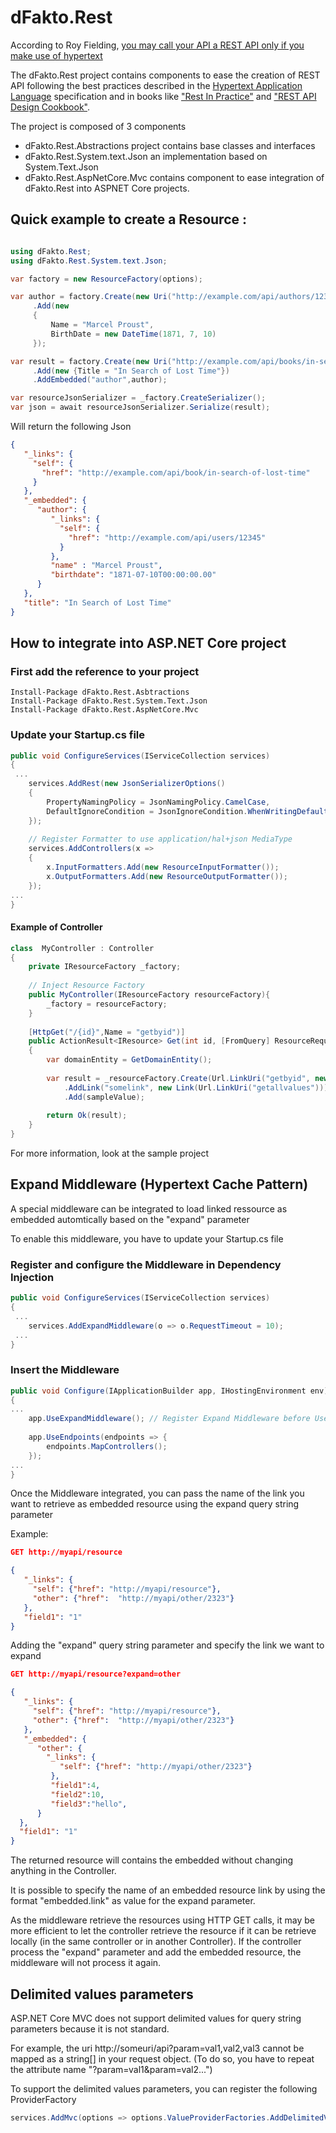 # dFakto.Rest

According to Roy Fielding, [you may call your API a REST API only if you make use of hypertext](https://roy.gbiv.com/untangled/2008/rest-apis-must-be-hypertext-driven)

The dFakto.Rest project contains components to ease the creation of REST API following the best practices described in the 
[Hypertext Application Language](https://en.wikipedia.org/wiki/Hypertext_Application_Language) specification and in books like ["Rest In Practice"](https://www.amazon.com/gp/product/0596805829?ie=UTF8&tag=martinfowlerc-20&linkCode=as2&camp=1789&creative=9325&creativeASIN=0596805829) 
and ["REST API Design Cookbook"](https://www.amazon.com/REST-Design-Rulebook-Mark-Masse/dp/1449310508/).

The project is composed of 3 components
* dFakto.Rest.Abstractions project contains base classes and interfaces
* dFakto.Rest.System.text.Json an implementation based on System.Text.Json
* dFakto.Rest.AspNetCore.Mvc contains component to ease integration of dFakto.Rest into ASPNET Core projects.

## Quick example to create a Resource :

```c#

using dFakto.Rest;
using dFakto.Rest.System.text.Json;

var factory = new ResourceFactory(options);

var author = factory.Create(new Uri("http://example.com/api/authors/12345"))
     .Add(new
     {
         Name = "Marcel Proust",
         BirthDate = new DateTime(1871, 7, 10)
     });

var result = factory.Create(new Uri("http://example.com/api/books/in-search-of-lost-time"))
     .Add(new {Title = "In Search of Lost Time"})
     .AddEmbedded("author",author);

var resourceJsonSerializer = _factory.CreateSerializer();
var json = await resourceJsonSerializer.Serialize(result);
```
Will return the following Json
```json
{
   "_links": {
     "self": {
       "href": "http://example.com/api/book/in-search-of-lost-time"
     }
   },
   "_embedded": {
      "author": {
         "_links": {
           "self": {
             "href": "http://example.com/api/users/12345"
           }
         },
         "name" : "Marcel Proust",
         "birthdate": "1871-07-10T00:00:00.00"
      }
   },
   "title": "In Search of Lost Time"
}
```

## How to integrate into ASP.NET Core project


### First add the reference to your project
```
Install-Package dFakto.Rest.Asbtractions
Install-Package dFakto.Rest.System.Text.Json
Install-Package dFakto.Rest.AspNetCore.Mvc
```

### Update your Startup.cs file

```c#
public void ConfigureServices(IServiceCollection services)
{
 ...
    services.AddRest(new JsonSerializerOptions()
    {
        PropertyNamingPolicy = JsonNamingPolicy.CamelCase,
        DefaultIgnoreCondition = JsonIgnoreCondition.WhenWritingDefault
    });
    
    // Register Formatter to use application/hal+json MediaType
    services.AddControllers(x =>
    {
        x.InputFormatters.Add(new ResourceInputFormatter());
        x.OutputFormatters.Add(new ResourceOutputFormatter());
    });
...
}
```

#### Example of Controller

```c#
class  MyController : Controller
{
    private IResourceFactory _factory;
    
    // Inject Resource Factory 
    public MyController(IResourceFactory resourceFactory){
        _factory = resourceFactory;
    }
    
    [HttpGet("/{id}",Name = "getbyid")]
    public ActionResult<IResource> Get(int id, [FromQuery] ResourceRequest request)
    {
        var domainEntity = GetDomainEntity();
        
        var result = _resourceFactory.Create(Url.LinkUri("getbyid", new {id = sampleValue.Id}))
            .AddLink("somelink", new Link(Url.LinkUri("getallvalues")))
            .Add(sampleValue);
         
        return Ok(result);
    }
}
```
For more information, look at the sample project

## Expand Middleware (Hypertext Cache Pattern)
A special middleware can be integrated to load linked ressource as embedded automtically based on the "expand" parameter

To enable this middleware, you have to update your Startup.cs file

### Register and configure the Middleware in Dependency Injection
```c#
public void ConfigureServices(IServiceCollection services)
{
 ...
    services.AddExpandMiddleware(o => o.RequestTimeout = 10);
 ...
}
```
### Insert the Middleware
```c#
public void Configure(IApplicationBuilder app, IHostingEnvironment env)
{
...
    app.UseExpandMiddleware(); // Register Expand Middleware before UseMvc() call.
    
    app.UseEndpoints(endpoints => {
        endpoints.MapControllers();
    });
...
}

```

Once the Middleware integrated, you can pass the name of the link you want to retrieve
as embedded resource using the expand query string parameter

Example: 

```json
GET http://myapi/resource

{
   "_links": {
     "self": {"href": "http://myapi/resource"},
     "other": {"href":  "http://myapi/other/2323"}
   },
   "field1": "1"
}
```
Adding the "expand" query string parameter and specify the link we want to expand
```json
GET http://myapi/resource?expand=other

{
   "_links": {
     "self": {"href": "http://myapi/resource"},
     "other": {"href":  "http://myapi/other/2323"}
   },
   "_embedded": {
      "other": {
        "_links": {
           "self": {"href": "http://myapi/other/2323"}
         },
         "field1":4,
         "field2":10,
         "field3":"hello",
      }
  },
  "field1": "1"
}
```
The returned resource will contains the embedded without changing anything in the Controller.

It is possible to specify the name of an embedded resource link by using the format "embedded.link" as value for the expand parameter.

As the middleware retrieve the resources using HTTP GET calls, it may be more efficient to let the controller
retrieve the resource if it can be retrieve locally (in the same controller or in another Controller). If the controller process the "expand" parameter
and add the embedded resource, the middleware will not process it again.

## Delimited values parameters
ASP.NET Core MVC does not support delimited values for query string parameters because it is not standard.

For example, the uri http://someuri/api?param=val1,val2,val3 cannot be mapped as a string[] in your request object.
(To do so, you have to repeat the attribute name "?param=val1&param=val2...")

To support the delimited values parameters, you can register the following ProviderFactory

```c#
services.AddMvc(options => options.ValueProviderFactories.AddDelimitedValueProviderFactory(','))
```
